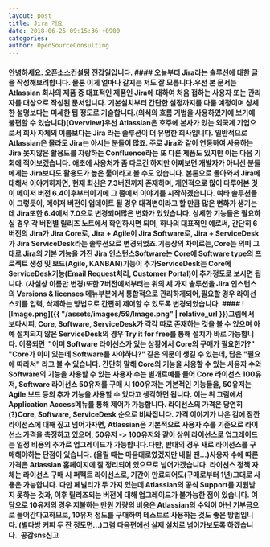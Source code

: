 ```yaml
---
layout: post
title: Jira 개요
date: 2018-06-25 09:15:36 +0900
categories: 
author: OpenSourceConsulting
---
```


#### 안녕하세요. 오픈소스컨설팅 전갑일입니다. #### 오늘부터 Jira라는 솔루션에 대한 글을 작성해보려합니다. 물론 이게 얼마나 갈지는 저도 잘 모릅니다.우선 본 문서는 Atlassian 회사의 제품 중 대표적인 제품인 Jira에 대하여 처음 접하는 사용자 또는 관리자를 대상으로 작성된 문서입니다. 기본설치부터 간단한 설정까지를 다룰 예정이며 상세한 설명보다는 미세한 팁 정도로 기술합니다.(의식의 흐름 기법을 사용하였기에 보기에 불편할 수 있습니다)[Overview]우선 Atlassian은 호주에 본사가 있는 외국계 기업으로서 회사 자체의 이름보다는 Jira 라는 솔루션이 더 유명한 회사입니다. 일반적으로 Atlassian은 몰라도 Jira는 아시는 분들이 많죠. 주로 Jira와 같이 연동하여 사용하는 Jira 못지않은 활용도를 자랑하는 Confluence라는 또 다른 제품도 있지만 이는 다음 기회에 적어보겠습니다. 애초에 사용처가 좀 다르긴 하지만 어찌보면 개발자가 아니신 분들에게는 Jira보다도 활용도가 높은 툴이라고 볼 수도 있습니다. 본론으로 돌아와서 Jira에 대해서 이야기하자면, 현재 최신은 7.3버전까지 존재하며, 개인적으로 많이 다루어본 것이 메이저 버전 6.4이후부터이기에 그 쯤에서 이야기를 시작하겠습니다. 여타 솔루션들이 그렇듯이, 메이저 버전이 업데이트 될 경우 대격변이라고 할 만큼 많은 변화가 생기는데 Jira또한 6.4에서 7.0으로 변경되며많은 변화가 있었습니다. 상세한 기능들은 필요하실 경우 각 버전별 릴리즈 노트에서 확인하시면 되며, 하나의 대표적인 예로써, 간단히 6버전의 Jira가 Jira Core로, Jira + Agile이 Jira Software로, Jira + ServiceDesk가 Jira ServiceDesk라는 솔루션으로 변경되었죠.기능상의 차이로는,Core는 의미 그대로 Jira의 기본 기능을 가진 Jira 인스턴스Software는 Core에 Software type의 프로젝트 생성 및 보드(Agile, KANBAN)기능이 추가ServiceDesk는 Core에 ServiceDesk기능(Email Request처리, Customer Portal)이 추가정도로 보시면 됩니다. (사실상 이름만 변경)또한 7버전에서부터는 위의 세 가지 솔루션을 Jira 인스턴스의 Versions & licenses 메뉴부분에서 통합적으로 관리하게되어,필요할 경우 라이선스키를 입력, 삭제하는 방법으로 간편히 제어할 수 있도록 변경되었습니다. #### ![Image.png]({{ "/assets/images/59/Image.png" | relative_url }})그림에서 보다시피, Core, Software, ServiceDesk가 각각 따로 존재하는 것을 볼 수 있으며 아예 설치되지 않은 ServiceDesk의 경우 Try it for free를 통해 설치가 바로 가능합니다. 이쯤되면  "이미 Software 라이선스가 있는 상황에서 Core의 구매가 필요한가?" "Core가 이미 있는데 Software를 사야하나?" 같은 의문이 생길 수 있는데, 답은 "필요에 따라서" 라고 볼 수 있습니다. 간단히 말해 Core의 기능을 사용할 수 있는 사용자 수와 Software의 기능을 사용할 수 있는 사용자 수는 별개로예를 들어 Core 라이선스 100유저, Software 라이선스 50유저를 구매 시 100유저는 기본적인 기능들을, 50유저는 Agile 보드 등의 추가 기능을 사용할 수 있다고 생각하면 됩니다. 이는 위 그림에서 Application Access메뉴를 통해 제어가 가능합니다. 라이선스의 가격은 당연히(?)Core, Software, ServiceDesk 순으로 비싸집니다. 가격 이야기가 나온 김에 잠깐 라이선스에 대해 짚고 넘어가자면, Atlassian은 기본적으로 사용자 수를 기준으로 라이선스 가격을 측정하고 있으며, 50유저 -> 100유저와 같이 상위 라이선스로 업그레이드는 일정 비용의 추가로 업그레이드가 가능합니다.다만, 반대의 경우 새로 라이선스를 구매해야하는 단점이 있습니다. (올릴 때는 마음대로였겠지만 내릴 땐...)사용자 수에 따른 가격은 Atlassian 홈페이지에 잘 정리되어 있으므로 넘어가겠습니다. 라이선스 정책 자체는 라이선스 구매 시 퍼펙트 라이선스로, 기간이 만료되어도(구매로부터 1년)그대로 사용은 가능합니다. 다만 페널티가 두 가지 있는데 Atlassian의 공식 Support를 지원받지 못하는 것과, 이후 릴리즈되는 버전에 대해 업그레이드가 불가능한 점이 있습니다. 여담으로 10유저의 경우 지불하는 만원 가량의 비용은 Atlassian의 수익이 아닌 기부금으로 들어간다고하므로, 10유저 정도를 구매하여 테스트로 사용하는 것도 좋은 방법입니다. (별다방 커피 두 잔 정도면...)그럼 다음편에선 실제 설치로 넘어가보도록 하겠습니다.  공감sns신고



